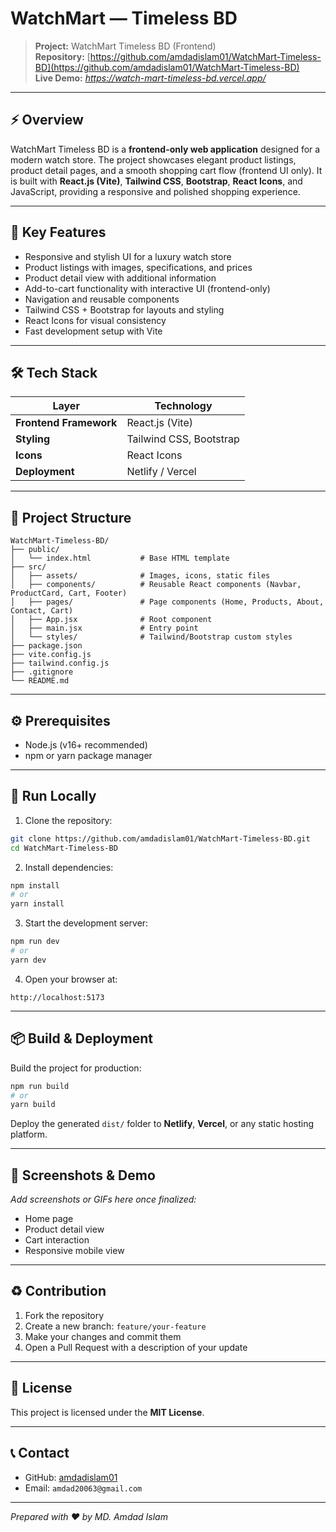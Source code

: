 #  WatchMart — Timeless BD

> **Project:** WatchMart Timeless BD (Frontend)
><br />
> **Repository:** [https://github.com/amdadislam01/WatchMart-Timeless-BD](https://github.com/amdadislam01/WatchMart-Timeless-BD)
><br />
> **Live Demo:** *https://watch-mart-timeless-bd.vercel.app/*

---

## ⚡ Overview

WatchMart Timeless BD is a **frontend-only web application** designed for a modern watch store. The project showcases elegant product listings, product detail pages, and a smooth shopping cart flow (frontend UI only). It is built with **React.js (Vite)**, **Tailwind CSS**, **Bootstrap**, **React Icons**, and JavaScript, providing a responsive and polished shopping experience.

---

## 🎯 Key Features

* Responsive and stylish UI for a luxury watch store
* Product listings with images, specifications, and prices
* Product detail view with additional information
* Add-to-cart functionality with interactive UI (frontend-only)
* Navigation and reusable components
* Tailwind CSS + Bootstrap for layouts and styling
* React Icons for visual consistency
* Fast development setup with Vite

---

## 🛠 Tech Stack

| Layer                  | Technology              |
| ---------------------- | ----------------------- |
| **Frontend Framework** | React.js (Vite)         |
| **Styling**            | Tailwind CSS, Bootstrap |
| **Icons**              | React Icons             |
| **Deployment**         | Netlify / Vercel        |

---

## 📁 Project Structure

```
WatchMart-Timeless-BD/
├── public/
│   └── index.html           # Base HTML template
├── src/
│   ├── assets/              # Images, icons, static files
│   ├── components/          # Reusable React components (Navbar, ProductCard, Cart, Footer)
│   ├── pages/               # Page components (Home, Products, About, Contact, Cart)
│   ├── App.jsx              # Root component
│   ├── main.jsx             # Entry point
│   └── styles/              # Tailwind/Bootstrap custom styles
├── package.json
├── vite.config.js
├── tailwind.config.js
├── .gitignore
└── README.md
```

---

## ⚙️ Prerequisites

* Node.js (v16+ recommended)
* npm or yarn package manager

---

## 🚀 Run Locally

1. Clone the repository:

```bash
git clone https://github.com/amdadislam01/WatchMart-Timeless-BD.git
cd WatchMart-Timeless-BD
```

2. Install dependencies:

```bash
npm install
# or
yarn install
```

3. Start the development server:

```bash
npm run dev
# or
yarn dev
```

4. Open your browser at:

```
http://localhost:5173
```

---

## 📦 Build & Deployment

Build the project for production:

```bash
npm run build
# or
yarn build
```

Deploy the generated `dist/` folder to **Netlify**, **Vercel**, or any static hosting platform.

---

## 📸 Screenshots & Demo

*Add screenshots or GIFs here once finalized:*

* Home page
* Product detail view
* Cart interaction
* Responsive mobile view

---

## ♻️ Contribution

1. Fork the repository
2. Create a new branch: `feature/your-feature`
3. Make your changes and commit them
4. Open a Pull Request with a description of your update

---

## 📝 License

This project is licensed under the **MIT License**.

---

## 📞 Contact

* GitHub: [amdadislam01](https://github.com/amdadislam01)
* Email: `amdad20063@gmail.com` 

---

*Prepared with ❤️ by MD. Amdad Islam*

